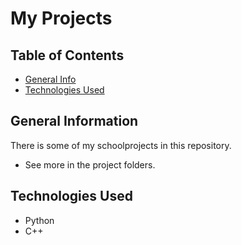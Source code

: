 # My Projects


## Table of Contents
* [General Info](#general-information)
* [Technologies Used](#technologies-used)


## General Information
There is some of my schoolprojects in this repository.
- See more in the project folders.


## Technologies Used
- Python
- C++